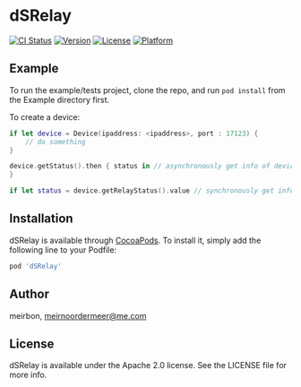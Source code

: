 # dSRelay

[![CI Status](https://img.shields.io/travis/meirbon/dSRelay.svg?style=flat)](https://travis-ci.org/meirbon/dSRelay)
[![Version](https://img.shields.io/cocoapods/v/dSRelay.svg?style=flat)](https://cocoapods.org/pods/dSRelay)
[![License](https://img.shields.io/cocoapods/l/dSRelay.svg?style=flat)](https://cocoapods.org/pods/dSRelay)
[![Platform](https://img.shields.io/cocoapods/p/dSRelay.svg?style=flat)](https://cocoapods.org/pods/dSRelay)

## Example

To run the example/tests project, clone the repo, and run `pod install` from the Example directory first.

To create a device:

``` swift
if let device = Device(ipaddress: <ipaddress>, port : 17123) {
    // do something
}

device.getStatus().then { status in // asynchronously get info of device
}

if let status = device.getRelayStatus().value // synchronously get info of device
```

## Installation

dSRelay is available through [CocoaPods](https://cocoapods.org). To install
it, simply add the following line to your Podfile:

```ruby
pod 'dSRelay'
```

## Author

meirbon, meirnoordermeer@me.com

## License

dSRelay is available under the Apache 2.0 license. See the LICENSE file for more info.
